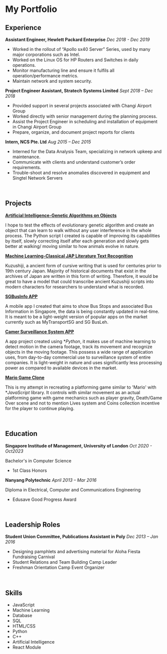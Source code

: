# My Portfolio

## Experience

**Assistant Engineer, Hewlett Packard Enterprise** _Dec 2018 - Dec 2019_

- Worked in the rollout of “Apollo sx40 Server” Series, used by many major corporations such as Intel.
- Worked on the Linux OS for HP Routers and Switches in daily operations.
- Monitor manufacturing line and ensure it fulfils all operation/performance metrics.
- Maintain network and system security.

**Project Engineer Assistant, Stratech Systems Limited** _Sept 2018 – Dec 2018_

- Provided support in several projects associated with Changi Airport Group
- Worked directly with senior management during the planning process.
- Assist the Project Engineer in scheduling and installation of equipment in Changi Airport Group
- Prepare, organize, and document project reports for clients

**Intern, NCS Pte. Ltd** _Aug 2015 – Dec 2015_

- Interned for the Data Analysis Team, specializing in network upkeep and maintenance.
- Communicate with clients and understand customer’s order requirements.
- Trouble-shoot and resolve anomalies discovered in equipment and Singtel Network Servers

&nbsp;

## Projects

**[Artificial Intelligence-Genetic Algorithms on Objects](https://github.com/RoninSanta/Artificial_Intelligence-Genetic_Algorithms_on_Objects)**

I hope to test the effects of evolutionary genetic algorithm and create an object that can learn to walk without any user interference in the whole process. The Python script I created is capable of improving its capabilities by itself, slowly correcting itself after each generation and slowly gets better at walking/ moving similar to how animals evolve in nature.

**[Machine Learning-Classical JAP Literature Text Recognition](https://github.com/RoninSanta/Machine_Learning-Classical_JAP_Literature_Text_Recognition)**

Kuzushiji, a ancient form of cursive writing that is used for centuries prior to 19th century Japan. Majority of historical documents that exist in the archives of Japan are written in this form of writing. Therefore, it would be great to have a model that could transcribe ancient Kuzushiji scripts into modern characters for researchers to understand what is recorded.

**[SGBusInfo APP](https://github.com/RoninSanta/Mobile_App_Dev_API-SGBusInfoAPP)**

A mobile app I created that aims to show Bus Stops and associated Bus Information in Singapore, the data is being constantly updated in real-time. It is meant to be a light-weight version of popular apps on the market currently such as MyTransportSG and SG BusLeh.

**[Camer Surveillance System APP](https://github.com/RoninSanta/CM3070-Camera-Surveillance-System-Project)**

A app project created using \*_Python_, it makes use of machine learning to detect motion in the camera footage, track its
movement and recognize objects in the moving footage. This possess a wide range of application uses, from day-to-day commercial use to surveillance system of entire companies. It is light-weight in nature and uses significantly less processing power as compared to available devices in the market.

**[Mario Game Clone](https://github.com/RoninSanta/Game_Project-Mario_Clone)**

This is my attempt in recreating a platforming game similar to 'Mario' with \*_JavaScript_ library. It controls with similar movement as an actual platforming game with game mechanics such as player gravity, Death/Game Over scene and not to mention Lives system and Coins collection incentive for the player to continue playing.

&nbsp;

## Education

**Singapore Institude of Management, University of London** _Oct 2020 - Oct2023_

Bachelor's in Computer Science

- 1st Class Honors

**Nanyang Polytechnic** _April 2013 – Mar 2016_

Diploma in Electrical, Computer and Communications Engineering

- Edusave Good Progress Award

&nbsp;

## Leadership Roles

**Student Union Committee, Publications Assistant in Poly** _Dec 2013 – Jan 2016_

- Designing pamphlets and advertising material for Aloha Fiesta Fundraising Carnival
- Student Relations and Team Building Camp Leader
- Freshman Orientation Camp Event Organizer

&nbsp;

## Skills
- JavaScript
- Machine Learning
- Database
- SQL
- HTML/CSS
- Python
- C++
- Artificial Intelligence
- React Module 
